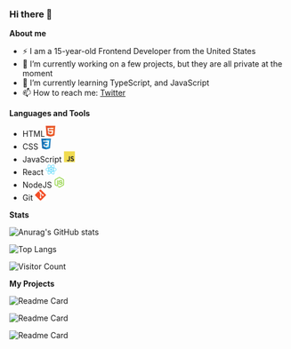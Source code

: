 ### Hi there 👋


**About me**
- ⚡ I am a 15-year-old Frontend Developer from the United States
- 🔭 I’m currently working on a few projects, but they are all private at the moment
- 🌱 I’m currently learning TypeScript, and JavaScript
- 📫 How to reach me: [Twitter](https://twitter.com/zappexe)



**Languages and Tools**

- HTML<img src="https://raw.githubusercontent.com/devicons/devicon/master/icons/html5/html5-original.svg" alt="HTML5" width="20" height="20"/>
- CSS <img src="https://raw.githubusercontent.com/devicons/devicon/master/icons/css3/css3-original.svg" alt="CSS3" width="20" height="20"/>
- JavaScript <img src="https://raw.githubusercontent.com/devicons/devicon/master/icons/javascript/javascript-original.svg" alt="JavaScript" width="20" height="20"/>
- React <img src="https://raw.githubusercontent.com/devicons/devicon/master/icons/react/react-original.svg" alt="React" width="20" height="20"/>
- NodeJS <img src="https://raw.githubusercontent.com/devicons/devicon/master/icons/nodejs/nodejs-original.svg" alt="Node.js" width="20" height="20"/>
- Git <img src="https://raw.githubusercontent.com/devicons/devicon/master/icons/git/git-original.svg" alt="Git" width="20" height="20"/> 

**Stats**

![Anurag's GitHub stats](https://github-readme-stats.vercel.app/api?username=sscottdev5&count_private=true&theme=dark&show_icons=true&hide_border=true)

![Top Langs](https://github-readme-stats.vercel.app/api/top-langs/?username=sscottdev&theme=dark&layout=compact&hide_border=true)

![Visitor Count](https://profile-counter.glitch.me/sscottdev/count.svg)





**My Projects**

![Readme Card](https://github-readme-stats.vercel.app/api/pin/?username=sscottdev&repo=snake&theme=dark&hide_border=true)

![Readme Card](https://github-readme-stats.vercel.app/api/pin/?username=sscottdev&repo=Weather-App&theme=dark&hide_border=true)

![Readme Card](https://github-readme-stats.vercel.app/api/pin/?username=sscottdev&repo=burny-frontend&theme=dark&hide_border=true)



